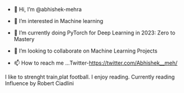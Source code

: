 - 👋 Hi, I’m @abhishek-mehra
- 👀 I’m interested in Machine learning
- 🌱 I’m currently doing  PyTorch for Deep Learning in 2023: Zero to Mastery

- 💞️ I’m looking to collaborate on Machine Learning Projects
- 📫 How to reach me ...Twitter-https://twitter.com/Abhishek__meh/

I like to strenght train,plat football. I enjoy reading. Currently reading Influence by Robert Ciadlini

<!---
abhishek-mehra/abhishek-mehra is a ✨ special ✨ repository because its `README.md` (this file) appears on your GitHub profile.
You can click the Preview link to take a look at your changes.
--->
